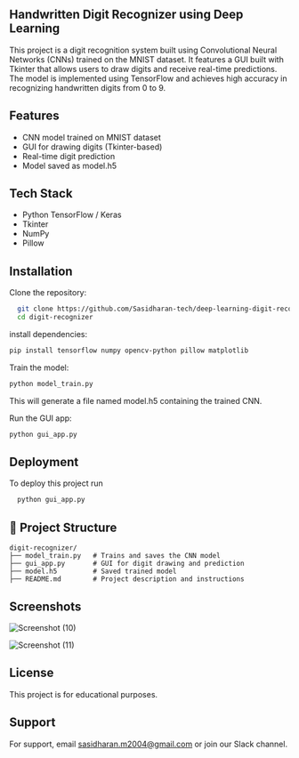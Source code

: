 
## Handwritten Digit Recognizer using Deep Learning
This project is a digit recognition system built using Convolutional Neural Networks (CNNs) trained on the MNIST dataset. It features a GUI built with Tkinter that allows users to draw digits and receive real-time predictions. The model is implemented using TensorFlow and achieves high accuracy in recognizing handwritten digits from 0 to 9.


## Features

- CNN model trained on MNIST dataset
- GUI for drawing digits (Tkinter-based)
- Real-time digit prediction
- Model saved as model.h5


## Tech Stack

- Python TensorFlow / Keras
- Tkinter 
- NumPy 
- Pillow


## Installation

Clone the repository:

```bash
  git clone https://github.com/Sasidharan-tech/deep-learning-digit-recognizer-arttifai.git
  cd digit-recognizer
```
install dependencies:

```bash
pip install tensorflow numpy opencv-python pillow matplotlib
```
Train the model:
```bash
python model_train.py
```
This will generate a file named model.h5 containing the trained CNN.

Run the GUI app:
```bash
python gui_app.py
```
## Deployment

To deploy this project run

```bash
  python gui_app.py
```


## 📁 Project Structure

```
digit-recognizer/
├── model_train.py   # Trains and saves the CNN model
├── gui_app.py       # GUI for digit drawing and prediction
├── model.h5         # Saved trained model
├── README.md        # Project description and instructions
```

## Screenshots

![Screenshot (10)](https://github.com/user-attachments/assets/dcb750ee-c3a7-4cbb-87f6-d6475fd269ba)

![Screenshot (11)](https://github.com/user-attachments/assets/e67dbb94-f36d-4dc2-a57f-7448f7aeaf39)


## License

This project is for educational purposes.






## Support

For support, email sasidharan.m2004@gmail.com or join our Slack channel.

